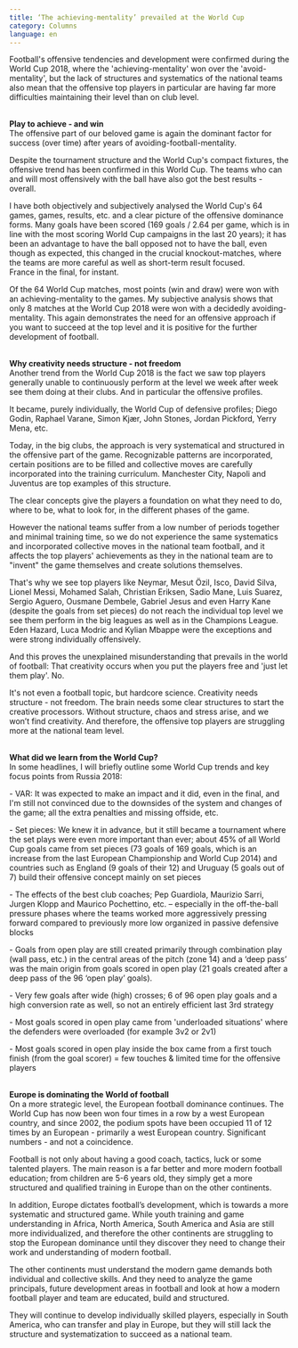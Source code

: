 ```yaml
---
title: ‘The achieving-mentality’ prevailed at the World Cup
category: Columns
language: en
---
```

Football's offensive tendencies and development were confirmed during the World Cup 2018, where the 'achieving-mentality' won over the 'avoid-mentality', but the lack of structures and systematics of the national teams also mean that the offensive top players in particular are having far more difficulties maintaining their level than on club level.

\
**Play to achieve - and win**\
The offensive part of our beloved game is again the dominant factor for success (over time) after years of avoiding-football-mentality.

 Despite the tournament structure and the World Cup's compact fixtures, the offensive trend has been confirmed in this World Cup. The teams who can and will most offensively with the ball have also got the best results - overall. 

I have both objectively and subjectively analysed the World Cup's 64 games, games, results, etc. and a clear picture of the offensive dominance forms. Many goals have been scored (169 goals / 2.64 per game, which is in line with the most scoring World Cup campaigns in the last 20 years); it has been an advantage to have the ball opposed not to have the ball, even though as expected, this changed in the crucial knockout-matches, where the teams are more careful as well as short-term result focused. \
France in the final, for instant.

Of the 64 World Cup matches, most points (win and draw) were won with an achieving-mentality to the games. My subjective analysis shows that only 8 matches at the World Cup 2018 were won with a decidedly avoiding-mentality. This again demonstrates the need for an offensive approach if you want to succeed at the top level and it is positive for the further development of football.

\
**Why creativity needs structure - not freedom**\
Another trend from the World Cup 2018 is the fact we saw top players generally unable to continuously perform at the level we week after week see them doing at their clubs. And in particular the offensive profiles. 

It became, purely individually, the World Cup of defensive profiles; Diego Godin, Raphael Varane, Simon Kjær, John Stones, Jordan Pickford, Yerry Mena, etc.

Today, in the big clubs, the approach is very systematical and structured in the offensive part of the game. Recognizable patterns are incorporated, certain positions are to be filled and collective moves are carefully incorporated into the training curriculum. Manchester City, Napoli and Juventus are top examples of this structure. 

The clear concepts give the players a foundation on what they need to do, where to be, what to look for, in the different phases of the game.

However the national teams suffer from a low number of periods together and minimal training time, so we do not experience the same systematics and incorporated collective moves in the national team football, and it affects the top players' achievements as they in the national team are to "invent" the game themselves and create solutions themselves. 

That's why we see top players like Neymar, Mesut Özil, Isco, David Silva, Lionel Messi, Mohamed Salah, Christian Eriksen, Sadio Mane, Luis Suarez, Sergio Aguero, Ousmane Dembele, Gabriel Jesus and even Harry Kane (despite the goals from set pieces) do not reach the individual top level we see them perform in the big leagues as well as in the Champions League. Eden Hazard, Luca Modric and Kylian Mbappe were the exceptions and were strong individually offensively.

And this proves the unexplained misunderstanding that prevails in the world of football: That creativity occurs when you put the players free and 'just let them play'. No. 

It's not even a football topic, but hardcore science. Creativity needs structure - not freedom. The brain needs some clear structures to start the creative processors. Without structure, chaos and stress arise, and we won’t find creativity. And therefore, the offensive top players are struggling more at the national team level.

\
**What did we learn from the World Cup?**\
In some headlines, I will briefly outline some World Cup trends and key focus points from Russia 2018:

\- VAR: It was expected to make an impact and it did, even in the final, and I'm still not convinced due to the downsides of the system and changes of the game; all the extra penalties and missing offside, etc. 

\- Set pieces: We knew it in advance, but it still became a tournament where the set plays were even more important than ever; about 45% of all World Cup goals came from set pieces (73 goals of 169 goals, which is an increase from the last European Championship and World Cup 2014) and countries such as England (9 goals of their 12) and Uruguay (5 goals out of 7) build their offensive concept mainly on set pieces

\- The effects of the best club coaches; Pep Guardiola, Maurizio Sarri, Jurgen Klopp and Maurico Pochettino, etc. – especially in the off-the-ball pressure phases where the teams worked more aggressively pressing forward compared to previously more low organized in passive defensive blocks

\- Goals from open play are still created primarily through combination play (wall pass, etc.) in the central areas of the pitch (zone 14) and a ‘deep pass’ was the main origin from goals scored in open play (21 goals created after a deep pass of the 96 ‘open play’ goals). 

\- Very few goals after wide (high) crosses; 6 of 96 open play goals and a high conversion rate as well, so not an entirely efficient last 3rd strategy 

\- Most goals scored in open play came from 'underloaded situations' where the defenders were overloaded (for example 3v2 or 2v1)

\- Most goals scored in open play inside the box came from a first touch finish (from the goal scorer) = few touches & limited time for the offensive players

\
**Europe is dominating the World of football**\
On a more strategic level, the European football dominance continues. The World Cup has now been won four times in a row by a west European country, and since 2002, the podium spots have been occupied 11 of 12 times by an European - primarily a west European country. Significant numbers - and not a coincidence. 

Football is not only about having a good coach, tactics, luck or some talented players. The main reason is a far better and more modern football education; from children are 5-6 years old, they simply get a more structured and qualified training in Europe than on the other continents.

In addition, Europe dictates football’s development, which is towards a more systematic and structured game. While youth training and game understanding in Africa, North America, South America and Asia are still more individualized, and therefore the other continents are struggling to stop the European dominance until they discover they need to change their work and understanding of modern football.

The other continents must understand the modern game demands both individual and collective skills. And they need to analyze the game principals, future development areas in football and look at how a modern football player and team are educated, build and structured. 

They will continue to develop individually skilled players, especially in South America, who can transfer and play in Europe, but they will still lack the structure and systematization to succeed as a national team.
